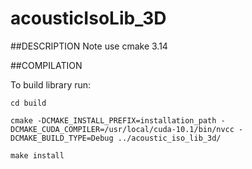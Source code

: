 # acousticIsoLib_3D

##DESCRIPTION
Note use cmake 3.14

##COMPILATION

To build library run:
```
cd build

cmake -DCMAKE_INSTALL_PREFIX=installation_path -DCMAKE_CUDA_COMPILER=/usr/local/cuda-10.1/bin/nvcc -DCMAKE_BUILD_TYPE=Debug ../acoustic_iso_lib_3d/

make install

```
